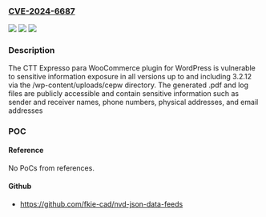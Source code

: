 ### [CVE-2024-6687](https://cve.mitre.org/cgi-bin/cvename.cgi?name=CVE-2024-6687)
![](https://img.shields.io/static/v1?label=Product&message=CTT%20Expresso%20para%20WooCommerce&color=blue)
![](https://img.shields.io/static/v1?label=Version&message=*%3C%3D%203.2.12%20&color=brighgreen)
![](https://img.shields.io/static/v1?label=Vulnerability&message=CWE-200%20Information%20Exposure&color=brighgreen)

### Description

The CTT Expresso para WooCommerce plugin for WordPress is vulnerable to sensitive information exposure in all versions up to and including 3.2.12 via the /wp-content/uploads/cepw directory. The generated .pdf and log files are publicly accessible and contain sensitive information such as sender and receiver names, phone numbers, physical addresses, and email addresses

### POC

#### Reference
No PoCs from references.

#### Github
- https://github.com/fkie-cad/nvd-json-data-feeds

